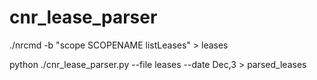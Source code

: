 # cnr_lease_parser

./nrcmd -b "scope SCOPENAME listLeases" > leases

python ./cnr_lease_parser.py --file leases --date Dec,3 > parsed_leases
